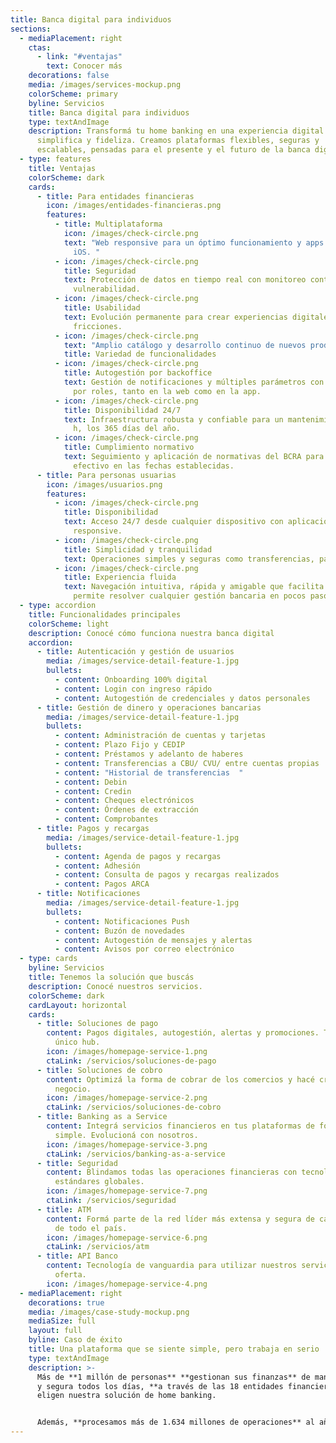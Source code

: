 ```yaml
---
title: Banca digital para individuos
sections:
  - mediaPlacement: right
    ctas:
      - link: "#ventajas"
        text: Conocer más
    decorations: false
    media: /images/services-mockup.png
    colorScheme: primary
    byline: Servicios
    title: Banca digital para individuos
    type: textAndImage
    description: Transformá tu home banking en una experiencia digital que conecta,
      simplifica y fideliza. Creamos plataformas flexibles, seguras y
      escalables, pensadas para el presente y el futuro de la banca digital.
  - type: features
    title: Ventajas
    colorScheme: dark
    cards:
      - title: Para entidades financieras
        icon: /images/entidades-financieras.png
        features:
          - title: Multiplataforma
            icon: /images/check-circle.png
            text: "Web responsive para un óptimo funcionamiento y apps nativas Android e
              iOS. "
          - icon: /images/check-circle.png
            title: Seguridad
            text: Protección de datos en tiempo real con monitoreo continuo y pruebas de
              vulnerabilidad.
          - icon: /images/check-circle.png
            title: Usabilidad
            text: Evolución permanente para crear experiencias digitales fluidas y sin
              fricciones.
          - icon: /images/check-circle.png
            text: "Amplio catálogo y desarrollo continuo de nuevos productos. "
            title: Variedad de funcionalidades
          - icon: /images/check-circle.png
            title: Autogestión por backoffice
            text: Gestión de notificaciones y múltiples parámetros con diferentes accesos
              por roles, tanto en la web como en la app.
          - icon: /images/check-circle.png
            title: Disponibilidad 24/7
            text: Infraestructura robusta y confiable para un mantenimiento operativo las 24
              h, los 365 días del año.
          - icon: /images/check-circle.png
            title: Cumplimiento normativo
            text: Seguimiento y aplicación de normativas del BCRA para el cumplimiento
              efectivo en las fechas establecidas.
      - title: Para personas usuarias
        icon: /images/usuarios.png
        features:
          - icon: /images/check-circle.png
            title: Disponibilidad
            text: Acceso 24/7 desde cualquier dispositivo con aplicaciones nativas y web
              responsive.
          - icon: /images/check-circle.png
            title: Simplicidad y tranquilidad
            text: Operaciones simples y seguras como transferencias, pagos y más.
          - icon: /images/check-circle.png
            title: Experiencia fluida
            text: Navegación intuitiva, rápida y amigable que facilita cada operación y
              permite resolver cualquier gestión bancaria en pocos pasos.
  - type: accordion
    title: Funcionalidades principales
    colorScheme: light
    description: Conocé cómo funciona nuestra banca digital
    accordion:
      - title: Autenticación y gestión de usuarios
        media: /images/service-detail-feature-1.jpg
        bullets:
          - content: Onboarding 100% digital
          - content: Login con ingreso rápido
          - content: Autogestión de credenciales y datos personales
      - title: Gestión de dinero y operaciones bancarias
        media: /images/service-detail-feature-1.jpg
        bullets:
          - content: Administración de cuentas y tarjetas
          - content: Plazo Fijo y CEDIP
          - content: Préstamos y adelanto de haberes
          - content: Transferencias a CBU/ CVU/ entre cuentas propias
          - content: "Historial de transferencias  "
          - content: Debin
          - content: Credin
          - content: Cheques electrónicos
          - content: Órdenes de extracción
          - content: Comprobantes
      - title: Pagos y recargas
        media: /images/service-detail-feature-1.jpg
        bullets:
          - content: Agenda de pagos y recargas
          - content: Adhesión
          - content: Consulta de pagos y recargas realizados
          - content: Pagos ARCA
      - title: Notificaciones
        media: /images/service-detail-feature-1.jpg
        bullets:
          - content: Notificaciones Push
          - content: Buzón de novedades
          - content: Autogestión de mensajes y alertas
          - content: Avisos por correo electrónico
  - type: cards
    byline: Servicios
    title: Tenemos la solución que buscás
    description: Conocé nuestros servicios.
    colorScheme: dark
    cardLayout: horizontal
    cards:
      - title: Soluciones de pago
        content: Pagos digitales, autogestión, alertas y promociones. Todo desde un
          único hub.
        icon: /images/homepage-service-1.png
        ctaLink: /servicios/soluciones-de-pago
      - title: Soluciones de cobro
        content: Optimizá la forma de cobrar de los comercios y hacé crecer cada
          negocio.
        icon: /images/homepage-service-2.png
        ctaLink: /servicios/soluciones-de-cobro
      - title: Banking as a Service
        content: Integrá servicios financieros en tus plataformas de forma rápida,
          simple. Evolucioná con nosotros.
        icon: /images/homepage-service-3.png
        ctaLink: /servicios/banking-as-a-service
      - title: Seguridad
        content: Blindamos todas las operaciones financieras con tecnología de punta y
          estándares globales.
        icon: /images/homepage-service-7.png
        ctaLink: /servicios/seguridad
      - title: ATM
        content: Formá parte de la red líder más extensa y segura de cajeros automáticos
          de todo el país.
        icon: /images/homepage-service-6.png
        ctaLink: /servicios/atm
      - title: API Banco
        content: Tecnología de vanguardia para utilizar nuestros servicios y ampliar la
          oferta.
        icon: /images/homepage-service-4.png
  - mediaPlacement: right
    decorations: true
    media: /images/case-study-mockup.png
    mediaSize: full
    layout: full
    byline: Caso de éxito
    title: Una plataforma que se siente simple, pero trabaja en serio
    type: textAndImage
    description: >-
      Más de **1 millón de personas** **gestionan sus finanzas** de manera ágil
      y segura todos los días, **a través de las 18 entidades financieras** que
      eligen nuestra solución de home banking. 


      Además, **procesamos más de 1.634 millones de operaciones** al año en nuestras apps nativas y el sitio web responsive.
---
```

